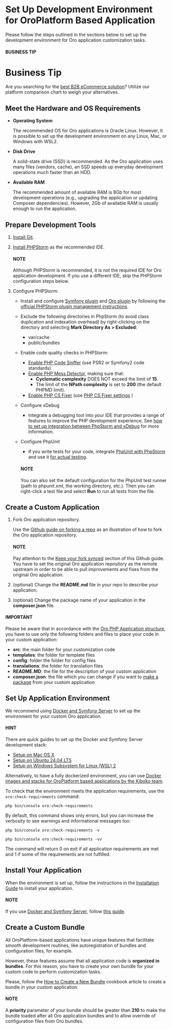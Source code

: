 <a id="dev-guide-development-practice-setup-dev-env"></a>

<a id="doc-dev-env-best-practices"></a>

# Set Up Development Environment for OroPlatform Based Application

Please follow the steps outlined in the sections below to set up the development environment for Oro application customization tasks.

#### BUSINESS TIP
# Business Tip

Are you searching for the <a href="https://oroinc.com/b2b-ecommerce/b2b-ecommerce-comparison" target="_blank">best B2B eCommerce solution</a>? Utilize our platform comparison chart to weigh your alternatives.

<a id="dev-guide-development-practice-setup-dev-env-requirements"></a>

## Meet the Hardware and OS Requirements

* **Operating System**

  The recommended OS for Oro applications is Oracle Linux. However, it is possible to set up the development environment on any Linux, Mac, or Windows with WSL2.
* **Disk Drive**

  A solid-state drive (SSD) is recommended. As the Oro application uses many files (vendors, cache), an SSD speeds up everyday development operations much faster than an HDD.
* **Available RAM**

  The recommended amount of available RAM is 8Gb for most development operations (e.g., upgrading the application or updating Composer dependencies). However, 2Gb of available RAM is usually enough to run the application.

<a id="dev-guide-development-practice-setup-dev-env-prepare-tools"></a>

## Prepare Development Tools

1. <a href="https://git-scm.com/book/en/v2/Getting-Started-Installing-Git" target="_blank">Install Git</a>.
2. <a href="https://www.jetbrains.com/help/phpstorm/install-and-set-up-product.html" target="_blank">Install PHPStorm</a> as the recommended IDE.

   #### NOTE
   Although PHPStorm is recommended, it is not the required IDE for Oro application development. If you use a different IDE, skip the PHPStorm configuration steps below.
3. Configure PHPStorm:
   * Install and configure <a href="https://plugins.jetbrains.com/plugin/7219-symfony-plugin" target="_blank">Symfony plugin</a> and <a href="https://plugins.jetbrains.com/plugin/8449-oro-phpstorm-plugin" target="_blank">Oro plugin</a> by following the <a href="https://www.jetbrains.com/help/phpstorm/managing-plugins.html" target="_blank">official PHPStorm plugin management instructions</a>.
   * Exclude the following directories in PhpStorm (to avoid class duplication and indexation overhead) by right-clicking on the directory and selecting **Mark Directory As > Excluded**:
     * var/cache
     * public/bundles
   * Enable code quality checks in PHPStorm:
     * <a href="https://www.jetbrains.com/help/phpstorm/using-php-code-sniffer.html" target="_blank">Enable PHP Code Sniffer</a> (use PSR2 or Symfony2 code standards)
     * <a href="https://www.jetbrains.com/help/phpstorm/using-php-mess-detector.html" target="_blank">Enable PHP Mess Detector</a>, making sure that:
       * **Cyclomatic complexity** DOES NOT exceed the limit of **15**.
       * The limit of the **NPath complexity** is set to **200** (the default PHPMD limit).
     * <a href="https://www.jetbrains.com/help/phpstorm/using-php-cs-fixer.html" target="_blank">Enable PHP CS Fixer</a> (use <a href="https://github.com/oroinc/platform/tree/6.1/build/.php-cs-fixer.php" target="_blank">PHP CS Fixer settings</a> )
   * Configure xDebug
     * Integrate a debugging tool into your IDE that provides a range of features to improve the PHP development experience. See <a href="https://www.jetbrains.com/help/phpstorm/configuring-xdebug.html" target="_blank">how to set up integration between PhpStorm and xDebug</a> for more information.
   * Configure PhpUnit
     * If you write tests for your code, integrate <a href="https://confluence.jetbrains.com/display/PhpStorm/PHPUnit+support+in+PhpStorm" target="_blank">PhpUnit with PhpStorm</a> and use it <a href="https://www.jetbrains.com/help/phpstorm/testing-with-phpunit.html" target="_blank">for actual testing</a>.

     #### NOTE
     You can also set the default configuration for the PhpUnit test runner (path to phpunit.xml, the working directory, etc.). Then you can right-click a test file and select **Run <file>** to run all tests from the file.

<a id="dev-guide-development-practice-setup-dev-env-create-app"></a>

## Create a Custom Application

1. Fork Oro application repository.

   Use the <a href="https://docs.github.com/en/get-started/quickstart/fork-a-repo" target="_blank">Github guide on forking a repo</a> as an illustration of how to fork the Oro application repository.

   #### NOTE
   Pay attention to the <a href="https://docs.github.com/en/pull-requests/collaborating-with-pull-requests/working-with-forks/syncing-a-fork" target="_blank">Keep your fork synced</a> section of this Github guide. You have to set the original Oro application repository as the remote upstream in order to be able to pull improvements and fixes from the original Oro application.
2. (optional) Change the **README.md** file in your repo to describe your application.
3. (optional) Change the package name of your application in the **composer.json** file.

#### IMPORTANT
Please be aware that in accordance with the [Oro PHP Application structure](../../architecture/structure/index.md#architecture-oro-php-application-structure), you have to use only the following folders and files to place your code in your custom application:

* **src**: the main folder for your customization code
* **templates**: the folder for template files
* **config**: folder the folder for config files
* **translations**: the folder for translation files
* **README.MD**: the file for the description of your custom application
* **composer.json**: the file which you can change if you want to <a href="https://symfonycasts.com/screencast/question-answer-day/create-composer-package" target="_blank">make a package</a> from your custom application

<a id="dev-guide-development-practice-setup-dev-env-setup-env"></a>

## Set Up Application Environment

We recommend using [Docker and Symfony Server](docker-and-symfony/index.md#setup-dev-env-docker-symfony) to set up the environment for your custom Oro application.

#### HINT
There are quick guides to set up the Docker and Symfony Server development stack:

- [Setup on Mac OS X](mac.md#setup-dev-env-docker-symfony-mac)
- [Setup on Ubuntu 24.04 LTS](ubuntu.md#setup-dev-env-docker-symfony-ubuntu)
- [Setup on Windows Subsystem for Linux (WSL) 2](windows.md#setup-dev-env-docker-symfony-windows)

Alternatively, to have a fully dockerized environment, you can use <a href="https://github.com/kiboko-labs/kloud" target="_blank">Docker images and stacks for OroPlatform based applications by the Kiboko team</a>.

To check that the environment meets the application requirements, use the `oro:check-requirements` command:

```none
php bin/console oro:check-requirements
```

By default, this command shows only errors, but you can increase the verbosity to see warnings and informational messages too:

```none
php bin/console oro:check-requirements -v
```

```none
php bin/console oro:check-requirements -vv
```

The command will return 0 on exit if all application requirements are met and 1 if some of the requirements are not fulfilled.

<a id="dev-guide-development-practice-setup-dev-env-install-app"></a>

## Install Your Application

When the environment is set up, follow the instructions in the [Installation Guide](../installation.md#install-for-dev) to install your application.

#### NOTE
If you use [Docker and Symfony Server](docker-and-symfony/index.md#setup-dev-env-docker-symfony), follow [this guide](docker-and-symfony/index.md#setup-dev-env-docker-symfony-install-application).

<a id="dev-guide-development-practice-setup-dev-env-create-bundle"></a>

## Create a Custom Bundle

All OroPlatform-based applications have unique features that facilitate smooth development routines, like autoregistration of bundles and configuration files, for example.

However, these features assume that all application code is **organized in bundles**. For this reason, you have to create your own bundle for your custom code to perform customization tasks.

Please, follow the [How to Create a New Bundle](../../extension/create-bundle.md#how-to-create-new-bundle) cookbook article to create a bundle in your custom application.

#### NOTE
A **priority** parameter of your bundle should be greater than **210** to make the bundle loaded after all Oro application bundles and to allow override of configuration files from Oro bundles.

<!-- Frontend -->

